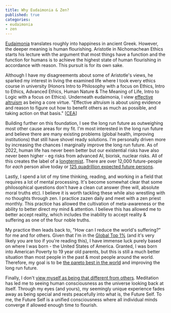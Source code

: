 ```yaml
---
title: Why Eudaimonia & Zen?
published: true
categories:
- eudaimonia
- zen
---
```


[Eudaimonia](https://en.wikipedia.org/wiki/Eudaimonia) translates roughly into happiness in ancient Greek. 
However, the deeper meaning is human flourishing. 
Aristotle in Nichomachean Ethics starts his lecture with the argument that most things have a function
and the function for humans is to achieve the highest state of human flourishing in accordance with reason. 
This pursuit is for its own sake.

Although I have my disagreements about some of Aristotle's views, 
he sparked my interest in living the examined life where I took every ethics course in university (Honors Intro to Philosophy with a focus on Ethics, Intro to Ethics, Advanced Ethics, Human Nature & The Meaning of Life, Intro to Logic with a focus on Ethics). Underneath eudaimonia, I view [effective altruism](https://en.wikipedia.org/wiki/Effective_altruism) as being a core virtue. "Effective altruism is about using evidence and reason to figure out how to benefit others as much as possible, and taking action on that basis." [[CEA](https://www.centreforeffectivealtruism.org/ceas-guiding-principles)]

Building further on this foundation, I see the long run future as outweighing most other cause areas for my fit.
I'm most interested in the long run future and believe there are many existing problems 
(global health, improving institutions) that still have shovel ready solutions.
I'm personally driven more by increasing the chances I marginally improve the long run future.
As of 2022, human life has never been better but our existential risks have also never been higher -
eg risks from advanced AI, biorisk, nuclear risks. All of this creates the label of a 
[longtermist](https://en.wikipedia.org/wiki/Longtermism).
There are over 12,000 future-people for _each_ person alive today or [125 quadrillion expected future persons](https://ourworldindata.org/longtermism#our-potential-future).

Lastly, I spend a lot of my time thinking, reading, and working in a field that requires a lot of mental processing. 
It's become somewhat clear that some philosophical questions don't have a clean cut answer 
(free will, absolute moral truths etc). 
I believe it is worth tackling these while also wrestling with no thoughts through zen. 
I practice zazen daily and meet with a zen priest monthly. 
This practice has allowed the cultivation of meta-awareness or the ability to better direct my mind & attention. 
I believe this has allowed me to better accept reality, 
which includes the inability to accept reality & suffering as one of the four noble truths.

My practice then leads back to, "How can I reduce the world's suffering?" for me and for others. 
Given that I'm in the [Global Top 1%](https://howrichami.givingwhatwecan.org/how-rich-am-i) 
(and it's very likely you are too if you're reading this),
I have immense luck purely based on where I was born - the United States of America. 
Granted, I was born into American Poverty to 19 year old parents,
but this is still a much better situation than most people in the past & most people around the world. 
Therefore, my goal is to be [the pareto best in the world](https://www.lesswrong.com/posts/XvN2QQpKTuEzgkZHY/being-the-pareto-best-in-the-world)
and improving the long run future.

Finally, I don't [view myself as being that different from others](./Ego-Death).
Meditation has led me to seeing human consciousness as the universe looking back at itself. 
Through my eyes (and yours), 
my seemingly unique experience fades away as being special and rests peacefully into what is, the Future Self.
To me, the Future Self is a unified consciousness where all individual minds converge 
if allowed enough time to flourish.